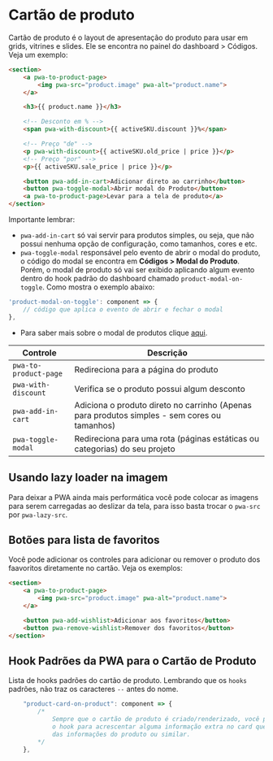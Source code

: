 # Cartão de produto

Cartão de produto é o layout de apresentação do produto para usar em grids, vitrines e slides. Ele se encontra no painel do dashboard > Códigos. Veja um exemplo:

```html
<section>
    <a pwa-to-product-page>
        <img pwa-src="product.image" pwa-alt="product.name">
    </a>

    <h3>{{ product.name }}</h3>

    <!-- Desconto em % -->
    <span pwa-with-discount>{{ activeSKU.discount }}%</span>

    <!-- Preço "de" -->
    <p pwa-with-discount>{{ activeSKU.old_price | price }}</p>
    <!-- Preço "por" -->
    <p>{{ activeSKU.sale_price | price }}</p>

    <button pwa-add-in-cart>Adicionar direto ao carrinho</button>
    <button pwa-toggle-modal>Abrir modal do Produto</button>
    <a pwa-to-product-page>Levar para a tela de produto</a>
</section>
```

Importante lembrar:
- `pwa-add-in-cart` só vai servir para produtos simples, ou seja, que não possui nenhuma opção de configuração, como tamanhos,
cores e etc.
- `pwa-toggle-modal` responsável pelo evento de abrir o modal do produto, o código do modal se encontra em <strong>Códigos > Modal do Produto</strong>. Porém, o modal de produto só vai ser exibido aplicando algum evento dentro do hook padrão do dashboard chamado `product-modal-on-toggle`. Como mostra o exemplo abaixo:

```js
'product-modal-on-toggle': component => {
    // código que aplica o evento de abrir e fechar o modal
},
```
- Para saber mais sobre o modal de produtos clique [aqui](/frontend/components/prod-modal).

| Controle                  | Descrição                                                                 
|---------------------------|------------------------------------------------------------------------------------------------|
| `pwa-to-product-page`     | Redireciona para a página do produto                                                           |
| `pwa-with-discount`       | Verifica se o produto possui algum desconto                                                    |
| `pwa-add-in-cart`         | Adiciona o produto direto no carrinho (Apenas para produtos simples - sem cores ou tamanhos)   |
| `pwa-toggle-modal`        | Redireciona para uma rota (páginas estáticas ou categorias) do seu projeto                     |


## Usando lazy loader na imagem

Para deixar a PWA ainda mais performática você pode colocar as imagens para serem carregadas ao deslizar da tela, para isso basta trocar o `pwa-src` por `pwa-lazy-src`. 

## Botões para lista de favoritos

Você pode adicionar os controles para adicionar ou remover o produto dos faavoritos diretamente no cartão. Veja os exemplos:

```html
<section>
    <a pwa-to-product-page>
        <img pwa-src="product.image" pwa-alt="product.name">
    </a>

    <button pwa-add-wishlist>Adicionar aos favoritos</button>
    <button pwa-remove-wishlist>Remover dos favoritos</button>
</section>
```


## Hook Padrões da PWA para o Cartão de Produto

Lista de hooks padrões do cartão de produto. Lembrando que os `hooks` padrões, não traz os caracteres `--` antes do nome.

```js
    "product-card-on-product": component => {
        /*
            Sempre que o cartão de produto é criado/renderizado, você poderá utilizar 
            o hook para acrescentar alguma informação extra no card que esteja fora
            das informações do produto ou similar.
        */
    },
```